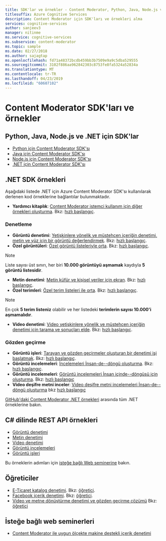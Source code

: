 ```yaml
---
title: SDK'lar ve örnekler - Content Moderator, Python, Java, Node.js ve .NET
titlesuffix: Azure Cognitive Services
description: Content Moderator için SDK'ları ve örnekleri alma
services: cognitive-services
author: sanjeev3
manager: nitinme
ms.service: cognitive-services
ms.subservice: content-moderator
ms.topic: sample
ms.date: 02/27/2018
ms.author: sajagtap
ms.openlocfilehash: fd71a48372bcdb459bb3b7509e9a9c5dba529555
ms.sourcegitcommit: 3102f886aa962842303c8753fe8fa5324a52834a
ms.translationtype: MT
ms.contentlocale: tr-TR
ms.lasthandoff: 04/23/2019
ms.locfileid: "60607102"
---
```

# <a name="content-moderator-sdks-and-samples"></a>Content Moderator SDK'ları ve örnekler

## <a name="sdks-for-python-java-nodejs-and-net"></a>Python, Java, Node.js ve .NET için SDK'lar

- [Python için Content Moderator SDK'sı](https://pypi.python.org/pypi/azure-cognitiveservices-vision-contentmoderator)
- [Java için Content Moderator SDK'sı](https://search.maven.org/#search%7Cga%7C1%7Ca%3A%22azure-cognitiveservices-contentmoderator%22)
- [Node.js için Content Moderator SDK'sı](https://www.npmjs.com/package/azure-cognitiveservices-contentmoderator)
- [.NET için Content Moderator SDK'sı](https://www.nuget.org/packages/Microsoft.Azure.CognitiveServices.ContentModerator/)

## <a name="net-sdk-samples"></a>.NET SDK örnekleri

Aşağıdaki listede .NET için Azure Content Moderator SDK'sı kullanılarak derlenen kod örneklerine bağlantılar bulunmaktadır.

- **Yardımcı kitaplık**: [Content Moderator istemci kullanım için diğer örnekleri oluşturma](https://github.com/Azure-Samples/cognitive-services-dotnet-sdk-samples/blob/master/ContentModerator/ModeratorHelper/Clients.cs). Bkz: [hızlı başlangıç](content-moderator-helper-quickstart-dotnet.md).

### <a name="moderation"></a>Denetleme 
- **Görüntü denetimi**: [Yetişkinlere yönelik ve müstehcen içeriğin denetimi, metin ve yüz için bir görüntü değerlendirmek](https://github.com/Azure-Samples/cognitive-services-dotnet-sdk-samples/blob/master/ContentModerator/ImageModeration/Program.cs). Bkz: [hızlı başlangıç](image-moderation-quickstart-dotnet.md).
- **Özel görüntüleri**: [Özel görüntü listeleriyle orta](https://github.com/Azure-Samples/cognitive-services-dotnet-sdk-samples/blob/master/ContentModerator/ImageListManagement/Program.cs). Bkz: [hızlı başlangıç](image-lists-quickstart-dotnet.md).

> [!NOTE]
> Liste sayısı üst sınırı, her biri **10.000 görüntüyü aşmamak** kaydıyla **5 görüntü listesidir**.
>

- **Metin denetimi**: [Metin küfür ve kişisel veriler için ekran](https://github.com/Azure-Samples/cognitive-services-dotnet-sdk-samples/blob/master/ContentModerator/TextModeration/Program.cs). Bkz: [hızlı başlangıç](text-moderation-quickstart-dotnet.md).
- **Özel terimleri**: [Özel terim listeleri ile orta](https://github.com/Azure-Samples/cognitive-services-dotnet-sdk-samples/blob/master/ContentModerator/TermListManagement/Program.cs). Bkz: [hızlı başlangıç](term-lists-quickstart-dotnet.md).

> [!NOTE]
> En çok **5 terim listeniz** olabilir ve her listedeki **terimlerin sayısı 10.000'i aşmamalıdır**.
>

- **Video denetimi**: [Video yetişkinlere yönelik ve müstehcen içeriğin denetimi için tarama ve sonuçları elde](https://github.com/Azure-Samples/cognitive-services-dotnet-sdk-samples/blob/master/ContentModerator/VideoModeration/Program.cs). Bkz: [hızlı başlangıç](video-moderation-api.md).

### <a name="review"></a>Gözden geçirme
- **Görüntü işleri**: [Tarayan ve gözden geçirmeler oluşturan bir denetimi işi başlatmak](https://github.com/Azure-Samples/cognitive-services-dotnet-sdk-samples/blob/master/ContentModerator/ImageJobs/Program.cs). Bkz: [hızlı başlangıç](moderation-jobs-quickstart-dotnet.md).
- **Görüntü incelemeleri**: [İncelemeleri İnsan-de--döngü oluşturma](https://github.com/Azure-Samples/cognitive-services-dotnet-sdk-samples/blob/master/ContentModerator/ImageReviews/Program.cs). Bkz: [hızlı başlangıç](moderation-reviews-quickstart-dotnet.md).
- **Görüntü incelemeleri**: [Görüntü incelemeleri İnsan içinde--döngüsü için oluşturma](https://github.com/Azure-Samples/cognitive-services-dotnet-sdk-samples/blob/master/ContentModerator/VideoReviews/Program.cs). Bkz: [hızlı başlangıç](video-reviews-quickstart-dotnet.md)
- **Video deşifre metni inceler**: [Video deşifre metni incelemeleri İnsan-de--döngü oluşturma](https://github.com/Azure-Samples/cognitive-services-dotnet-sdk-samples/blob/master/ContentModerator/VideoTranscriptReviews/Program.cs) bkz [hızlı başlangıç](video-reviews-quickstart-dotnet.md)

[GitHub'daki Content Moderator .NET örnekleri](https://github.com/Azure-Samples/cognitive-services-dotnet-sdk-samples/tree/master/ContentModerator) arasında tüm .NET örneklerine bakın.

## <a name="rest-api-samples-in-c"></a>C# dilinde REST API örnekleri

- [Görüntü denetimi](https://github.com/MicrosoftContentModerator/ContentModerator-API-Samples/tree/master/ImageModeration)
- [Metin denetimi](https://github.com/MicrosoftContentModerator/ContentModerator-API-Samples/tree/master/TextModeration)
- [Video denetimi](https://github.com/MicrosoftContentModerator/ContentModerator-API-Samples/tree/master/VideoModeration)
- [Görüntü incelemeleri](https://github.com/MicrosoftContentModerator/ContentModerator-API-Samples/tree/master/ImageReviews)
- [Görüntü işleri](https://github.com/MicrosoftContentModerator/ContentModerator-API-Samples/tree/master/ImageJob)

Bu örneklerin adımları için [isteğe bağlı Web seminerine](https://info.microsoft.com/cognitive-services-content-moderator-ondemand.html) bakın.

## <a name="tutorials"></a>Öğreticiler
- [E-Ticaret katalog denetimi](https://github.com/MicrosoftContentModerator/samples-eCommerceCatalogModeration). Bkz: [öğretici](ecommerce-retail-catalog-moderation.md).
- [Facebook içerik denetimi](https://github.com/MicrosoftContentModerator/samples-fbPageModeration). Bkz: [öğretici](facebook-post-moderation.md).
- [Video ve metne dönüştürme denetimi ve gözden geçirme çözümü](https://github.com/MicrosoftContentModerator/VideoReviewConsoleApp) Bkz: [öğretici](video-transcript-moderation-review-tutorial-dotnet.md)

## <a name="on-demand-webinars"></a>İsteğe bağlı web seminerleri
- [Content Moderator ile uygun ölçekte makine destekli içerik denetimi](https://info.microsoft.com/cognitive-services-content-moderator-ondemand.html)

